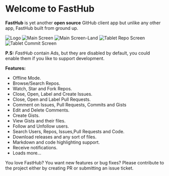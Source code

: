 # Welcome to FastHub

<b>FastHub</b> is yet another <b>open source</b> GitHub client app but unlike any other app, FastHub built from ground up.



![Logo](https://github.com/k0shk0sh/FastHub/blob/master/art/web_hi_res_512.png?raw=true "Logo")
![Main Screen](https://github.com/k0shk0sh/FastHub/blob/master/art/mobile_main.png?raw=true "Main Screen")
![Main Screen-Land](https://github.com/k0shk0sh/FastHub/blob/master/art/mobile_main_landscape.png?raw=true "Main Screen-Land")
![Tablet Repo Screen](https://github.com/k0shk0sh/FastHub/blob/master/art/tablet_repo.png?raw=true "Tablet Repo Screen")
![Tablet Commit Screen](https://github.com/k0shk0sh/FastHub/blob/master/art/tablet_commits.png?raw=true "Tablet Commit Scree")

<b>P.S:</b> <i>FastHub</i> contain Ads, but they are disabled by default, you could enable them if you like to support development. 

<b>Features:</b>

- Offline Mode.
- Browse/Search Repos.
- Watch, Star and Fork Repos.
- Close, Open, Label and Create Issues.
- Close, Open and Label Pull Requests.
- Comment on Issues, Pull Requests, Commits and Gists
- Edit and Delete Comments.
- Create Gists.
- View Gists and their files.
- Follow and Unfollow users.
- Search Users, Repos, Issues,Pull Requests and Code.
- Download releases and any sort of files.
- Markdown and code highlighting support.
- Receive notifications.
- Loads more...

You love FastHub? You want new features or bug fixes? Please contribute to the  project either by creating PR or submitting an issue ticket.
